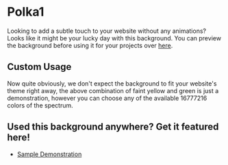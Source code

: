 # Polka1
Looking to add a subtle touch to your website without any animations? Looks like it might be your lucky day with this background. You can preview the background before using it for your projects over [here](http://webackgrounds.devus.org/polka1/background.html).

## Custom Usage
Now quite obviously, we don't expect the background to fit your website's theme right away, the above combination of faint yellow and green is just a demonstration, however you can choose any of the available 16777216 colors of the spectrum.

## Used this background anywhere? Get it featured here!
* [Sample Demonstration](http://webackgrounds.devus.org/polka1/background.html)
